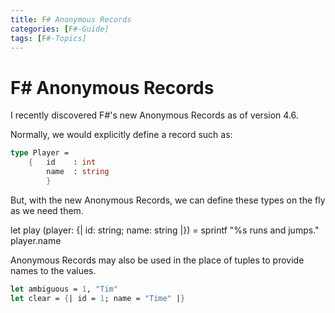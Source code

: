 ```yaml
---
title: F# Anonymous Records
categories: [F#-Guide]
tags: [F#-Topics]
---
```


# F# Anonymous Records

I recently discovered F#'s new Anonymous Records as of version 4.6.

Normally, we would explicitly define a record such as:

```fsharp
type Player =
    {   id    : int
        name  : string
        }
```


But, with the new Anonymous Records, we can define these types on the fly as we need them.


let play (player: {| id: string; name: string |}) = 
    sprintf "%s runs and jumps." player.name


Anonymous Records may also be used in the place of tuples to provide names to the values.


```fsharp
let ambiguous = 1, "Tim"
let clear = {| id = 1; name = "Time" |}
```
